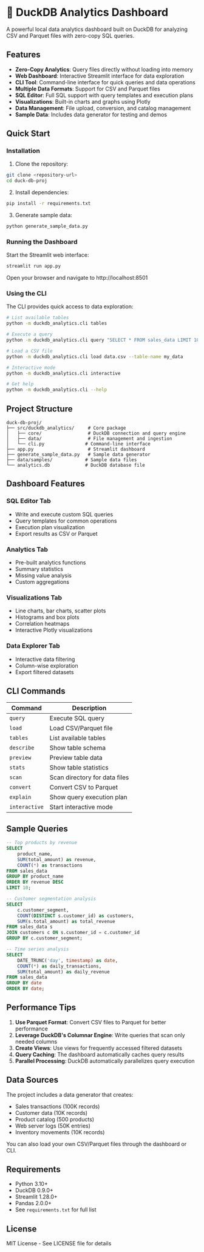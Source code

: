 # 🦆 DuckDB Analytics Dashboard

A powerful local data analytics dashboard built on DuckDB for analyzing CSV and Parquet files with zero-copy SQL queries.

## Features

- **Zero-Copy Analytics**: Query files directly without loading into memory
- **Web Dashboard**: Interactive Streamlit interface for data exploration
- **CLI Tool**: Command-line interface for quick queries and data operations
- **Multiple Data Formats**: Support for CSV and Parquet files
- **SQL Editor**: Full SQL support with query templates and execution plans
- **Visualizations**: Built-in charts and graphs using Plotly
- **Data Management**: File upload, conversion, and catalog management
- **Sample Data**: Includes data generator for testing and demos

## Quick Start

### Installation

1. Clone the repository:
```bash
git clone <repository-url>
cd duck-db-proj
```

2. Install dependencies:
```bash
pip install -r requirements.txt
```

3. Generate sample data:
```bash
python generate_sample_data.py
```

### Running the Dashboard

Start the Streamlit web interface:
```bash
streamlit run app.py
```

Open your browser and navigate to http://localhost:8501

### Using the CLI

The CLI provides quick access to data exploration:

```bash
# List available tables
python -m duckdb_analytics.cli tables

# Execute a query
python -m duckdb_analytics.cli query "SELECT * FROM sales_data LIMIT 10"

# Load a CSV file
python -m duckdb_analytics.cli load data.csv --table-name my_data

# Interactive mode
python -m duckdb_analytics.cli interactive

# Get help
python -m duckdb_analytics.cli --help
```

## Project Structure

```
duck-db-proj/
├── src/duckdb_analytics/     # Core package
│   ├── core/                 # DuckDB connection and query engine
│   ├── data/                 # File management and ingestion
│   └── cli.py               # Command-line interface
├── app.py                    # Streamlit dashboard
├── generate_sample_data.py   # Sample data generator
├── data/samples/            # Sample data files
└── analytics.db             # DuckDB database file
```

## Dashboard Features

### SQL Editor Tab
- Write and execute custom SQL queries
- Query templates for common operations
- Execution plan visualization
- Export results as CSV or Parquet

### Analytics Tab
- Pre-built analytics functions
- Summary statistics
- Missing value analysis
- Custom aggregations

### Visualizations Tab
- Line charts, bar charts, scatter plots
- Histograms and box plots
- Correlation heatmaps
- Interactive Plotly visualizations

### Data Explorer Tab
- Interactive data filtering
- Column-wise exploration
- Export filtered datasets

## CLI Commands

| Command | Description |
|---------|-------------|
| `query` | Execute SQL query |
| `load` | Load CSV/Parquet file |
| `tables` | List available tables |
| `describe` | Show table schema |
| `preview` | Preview table data |
| `stats` | Show table statistics |
| `scan` | Scan directory for data files |
| `convert` | Convert CSV to Parquet |
| `explain` | Show query execution plan |
| `interactive` | Start interactive mode |

## Sample Queries

```sql
-- Top products by revenue
SELECT 
    product_name,
    SUM(total_amount) as revenue,
    COUNT(*) as transactions
FROM sales_data
GROUP BY product_name
ORDER BY revenue DESC
LIMIT 10;

-- Customer segmentation analysis
SELECT 
    c.customer_segment,
    COUNT(DISTINCT s.customer_id) as customers,
    SUM(s.total_amount) as total_revenue
FROM sales_data s
JOIN customers c ON s.customer_id = c.customer_id
GROUP BY c.customer_segment;

-- Time series analysis
SELECT 
    DATE_TRUNC('day', timestamp) as date,
    COUNT(*) as daily_transactions,
    SUM(total_amount) as daily_revenue
FROM sales_data
GROUP BY date
ORDER BY date;
```

## Performance Tips

1. **Use Parquet Format**: Convert CSV files to Parquet for better performance
2. **Leverage DuckDB's Columnar Engine**: Write queries that scan only needed columns
3. **Create Views**: Use views for frequently accessed filtered datasets
4. **Query Caching**: The dashboard automatically caches query results
5. **Parallel Processing**: DuckDB automatically parallelizes query execution

## Data Sources

The project includes a data generator that creates:
- Sales transactions (100K records)
- Customer data (10K records)
- Product catalog (500 products)
- Web server logs (50K entries)
- Inventory movements (10K records)

You can also load your own CSV/Parquet files through the dashboard or CLI.

## Requirements

- Python 3.10+
- DuckDB 0.9.0+
- Streamlit 1.28.0+
- Pandas 2.0.0+
- See `requirements.txt` for full list

## License

MIT License - See LICENSE file for details